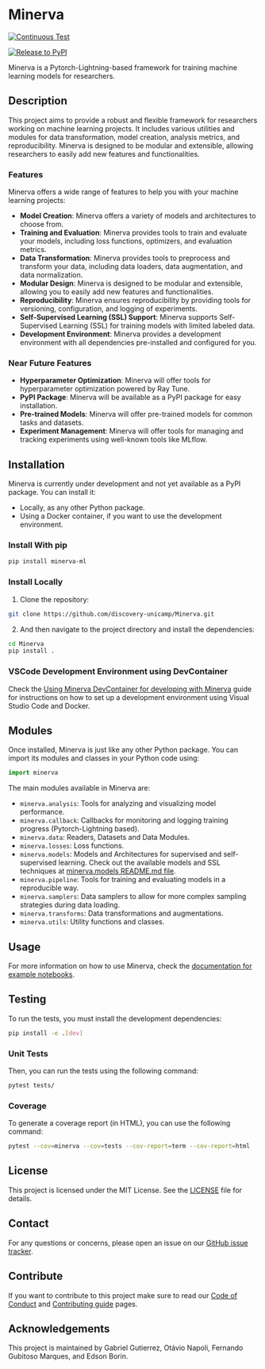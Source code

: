 # Minerva

[![Continuous Test](https://github.com/discovery-unicamp/Minerva-Dev/actions/workflows/continuous-testing.yml/badge.svg)](https://github.com/discovery-unicamp/Minerva/actions/workflows/python-app.yml)

[![Release to PyPI](https://github.com/discovery-unicamp/Minerva/actions/workflows/release_to_pypi.yml/badge.svg)](https://github.com/discovery-unicamp/Minerva/actions/workflows/release_to_pypi.yml)

Minerva is a Pytorch-Lightning-based framework for training machine learning models for researchers.

## Description

This project aims to provide a robust and flexible framework for researchers working on machine learning projects. It includes various utilities and modules for data transformation, model creation, analysis metrics, and reproducibility. Minerva is designed to be modular and extensible, allowing researchers to easily add new features and functionalities.

### Features

Minerva offers a wide range of features to help you with your machine learning projects:

- **Model Creation**: Minerva offers a variety of models and architectures to choose from.
- **Training and Evaluation**: Minerva provides tools to train and evaluate your models, including loss functions, optimizers, and evaluation metrics.
- **Data Transformation**: Minerva provides tools to preprocess and transform your data, including data loaders, data augmentation, and data normalization.
- **Modular Design**: Minerva is designed to be modular and extensible, allowing you to easily add new features and functionalities.
- **Reproducibility**: Minerva ensures reproducibility by providing tools for versioning, configuration, and logging of experiments.
- **Self-Supervised Learning (SSL) Support**: Minerva supports Self-Supervised Learning (SSL) for training models with limited labeled data.
- **Development Environment**: Minerva provides a development environment with all dependencies pre-installed and configured for you.

### Near Future Features

- **Hyperparameter Optimization**: Minerva will offer tools for hyperparameter optimization powered by Ray Tune.
- **PyPI Package**: Minerva will be available as a PyPI package for easy installation.
- **Pre-trained Models**: Minerva will offer pre-trained models for common tasks and datasets.
- **Experiment Management**: Minerva will offer tools for managing and tracking experiments using well-known tools like MLflow.

## Installation

Minerva is currently under development and not yet available as a PyPI package. You can install it:
- Locally, as any other Python package.
- Using a Docker container, if you want to use the development environment.

### Install With pip
```bash
pip install minerva-ml
```

### Install Locally

1. Clone the repository:

```bash
git clone https://github.com/discovery-unicamp/Minerva.git
```

2. And then navigate to the project directory and install the dependencies:

```bash
cd Minerva
pip install .
```


### VSCode Development Environment using DevContainer

Check the [Using Minerva DevContainer for developing with Minerva](.devcontainer/README.md) guide for instructions on how to set up a development environment using Visual Studio Code and Docker.

## Modules

Once installed, Minerva is just like any other Python package. You can import its modules and classes in your Python code using:

```python
import minerva
```

The main modules available in Minerva are:
- `minerva.analysis`: Tools for analyzing and visualizing model performance.
- `minerva.callback`: Callbacks for monitoring and logging training progress (Pytorch-Lightning based).
- `minerva.data`: Readers, Datasets and Data Modules.
- `minerva.losses`: Loss functions.
- `minerva.models`: Models and Architectures for supervised and self-supervised learning. Check out the available models and SSL techniques at [minerva.models README.md file](minerva/models/README.md).
- `minerva.pipeline`: Tools for training and evaluating models in a reproducible way.
- `minerva.samplers`: Data samplers to allow for more complex sampling strategies during data loading.
- `minerva.transforms`: Data transformations and augmentations.
- `minerva.utils`: Utility functions and classes.

## Usage

For more information on how to use Minerva, check the [documentation for example notebooks](docs/notebooks).


## Testing

To run the tests, you must install the development dependencies:

```bash
pip install -e .[dev]
```

### Unit Tests

Then, you can run the tests using the following command:

```bash
pytest tests/
```

### Coverage

To generate a coverage report (in HTML), you can use the following command:

```bash
pytest --cov=minerva --cov=tests --cov-report=term --cov-report=html
```


## License

This project is licensed under the MIT License. See the [LICENSE](LICENSE) file for details.

## Contact

For any questions or concerns, please open an issue on our [GitHub issue tracker](https://github.com/discovery-unicamp/Minerva/issues).

## Contribute

If you want to contribute to this project make sure to read our [Code of Conduct](CODE_OF_CONDUCT.md) and [Contributing guide](CONTRIBUTING.md) pages.

## Acknowledgements

This project is maintained by Gabriel Gutierrez, Otávio Napoli, Fernando Gubitoso Marques, and Edson Borin.
